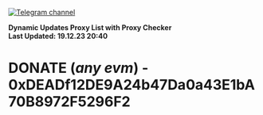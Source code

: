 [![Telegram channel](https://img.shields.io/endpoint?url=https://runkit.io/damiankrawczyk/telegram-badge/branches/master?url=https://t.me/n4z4v0d)](https://t.me/n4z4v0d) 

**Dynamic Updates Proxy List with Proxy Checker**  
**Last Updated: 19.12.23 20:40**

# DONATE (_any evm_) - 0xDEADf12DE9A24b47Da0a43E1bA70B8972F5296F2

